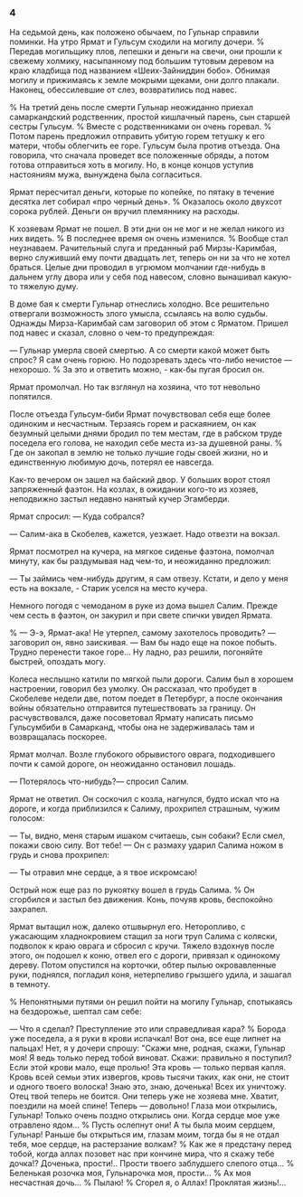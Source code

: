 ### 4

На седьмой день, как положено обычаем, по Гульнар справили поминки.
На утро Ярмат и Гульсум сходили на могилу дочери.
% Передав могильщику плов, лепешки и деньги на свечи, они прошли к свежему холмику, насыпанному под большим тутовым деревом на краю кладбища под названием «Шеих-Зайниддин бобо».
Обнимая могилу и прижимаясь к земле мокрыми щеками, они долго плакали.
Наконец, обессилевшие от слез, возвратились под навес.

% На третий день после смерти Гульнар неожиданно приехал самаркандский родственник, простой кишлачный парень, сын старшей сестры Гульсум.
% Вместе с родственниками он очень горевал.
% Потом парень предложил отправить убитую горем тетушку к его матери, чтобы облегчить ее горе.
Гульсум была против отъезда.
Она говорила, что сначала проведет все положенные обряды, а потом готова отправиться хоть в могилу.
Но, в конце концов уступив настояниям мужа, вынуждена была согласиться.

Ярмат пересчитал деньги, которые по копейке, по пятаку в течение десятка лет собирал «про черный день».
% Оказалось около двухсот сорока рублей.
Деньги он вручил племяннику на расходы.

К хозяевам Ярмат не пошел.
В эти дни он не мог и не желал никого из них видеть.
% В последнее время он очень изменился.
% Вообще стал неузнаваем.
Рачительный слуга и преданный раб Мирзы-Каримбая, верно служивший ему почти двадцать лет, теперь он ни за что не хотел браться.
Целые дни проводил в угрюмом молчании где-нибудь в дальнем углу двора или у себя под навесом, словно вынашивал какую-то тяжелую думу.

В доме бая к смерти Гульнар отнеслись холодно.
Все решительно отвергали возможность злого умысла, ссылаясь на волю судьбы.
Однажды Мирза-Каримбай сам заговорил об этом с Ярматом.
Пришел под навес и сказал, словно о чем-то предупреждая:

— Гульнар умерла своей смертью.
А со смерти какой может быть спрос?
Я сам очень горюю.
Но подозревать здесь что-либо нечистое — нехорошо.
% За это и ответить можно, - как-бы пугая бросил он.

Ярмат промолчал.
Но так взглянул на хозяина, что тот невольно попятился.

После отъезда Гульсум-биби Ярмат почувствовал себя еще более одиноким и несчастным.
Терзаясь горем и раскаянием, он как безумный целыми днями бродил по тем местам, где в рабском труде поседела его голова, не находил себе места из-за душевной раны.
% Где он закопал в землю не только лучшие годы своей жизни, но и единственную любимую дочь, потерял ее навсегда.

Как-то вечером он зашел на байский двор.
У больших ворот стоял запряженный фаэтон.
На козлах, в ожидании кого-то из хозяев, неподвижно застыл недавно нанятый кучер Эгамберди.

Ярмат спросил: — Куда собрался?

— Салим-ака в Скобелев, кажется, уезжает.
Надо отвезти на вокзал.

Ярмат посмотрел на кучера, на мягкое сиденье фаэтона, помолчал минуту, как бы раздумывая над чем-то, и неожиданно предложил:

— Ты займись чем-нибудь другим, я сам отвезу.
Кстати, и дело у меня есть на вокзале, - Старик уселся на место кучера.

Немного погодя с чемоданом в руке из дома вышел Салим.
Прежде чем сесть в фаэтон, он закурил и при свете спички увидел Ярмата.

% — Э-э, Ярмат-ака!
Не утерпел, самому захотелось проводить? — заговорил он, явно заискивая.
— Вам бы надо еще на покое побыть.
Трудно перенести такое горе…
Ну ладно, раз решили, погоняйте быстрей, опоздать могу.

Колеса неслышно катили по мягкой пыли дороги.
Салим был в хорошем настроении, говорил без умолку.
Он рассказал, что пробудет в Скобелеве недели две, потом поедет в Петербург, а после окончания войны обязательно отправится путешествовать за границу.
Он расчувствовался, даже посоветовал Ярмату написать письмо Гульсумбиби в Самарканд, чтобы она не задерживалась там и возвращалась поскорее.

Ярмат молчал.
Возле глубокого обрывистого оврага, подходившего почти к самой дороге, он неожиданно остановил лошадь.

— Потерялось что-нибудь?— спросил Салим.

Ярмат не ответил.
Он соскочил с козла, нагнулся, будто искал что на дороге, и когда приблизился к Салиму, прохрипел страшным, чужим голосом:

— Ты, видно, меня старым ишаком считаешь, сын собаки?
Если смел, покажи свою силу.
Вот тебе!
— Он с размаху ударил Салима ножом в грудь и снова прохрипел:

— Ты отравил мне сердце, а я твое искромсаю!

Острый нож еще раз по рукоятку вошел в грудь Салима.
% Он сгорбился и застыл без движения.
Конь, почуяв кровь, беспокойно захрапел.

Ярмат вытащил нож, далеко отшвырнул его.
Неторопливо, с ужасающим хладнокровием стащил за ноги труп Салима с коляски, подволок к краю оврага и сбросил с кручи.
Тяжело вздохнув после этого, он подошел к коню, отвел его с дороги, привязал к одинокому дереву.
Потом опустился на корточки, обтер пылью окровавленные руки, поднялся, погладил коня, нетерпеливо грызшего удила, и зашагал в темноту.

% Непонятными путями он решил пойти на могилу Гульнар, спотыкаясь на бездорожье, шептал сам себе: 

— Что я сделал?
Преступление это или справедливая кара?
% Борода уже поседела, а я руки в крови испачкал!
Вот она, все еще липнет на пальцах!
Нет, я у дочери спрошу:
"Скажи мне, родная, скажи, Гульнар моя!
Я ведь только перед тобой виноват.
Скажи: правильно я поступил?
Если этой крови мало, еще пролью!
Эта кровь — только первая капля.
Кровь всей семьи этих извергов, кровь тысячи таких, как они, не стоит и одного твоего волоска!
Знаю это, знаю, доченька!
Всех их уничтожу.
Отец твой теперь не боится.
Они теперь уже не хозяева мне.
Хватит, поездили на моей спине!
Теперь — довольно!
Глаза мои открылись, Гульнар!
Только очень поздно открылись они.
Когда сердце мое уже отравлено ядом...
% Пусть ослепнут они!
А ты была моим сердцем, Гульнар!
Раньше бы открыться им, глазам моим, тогда бы я не отдал тебя, мое сердце, на растерзание волкам?
% Как же я предстану перед тобой, когда аллах позовет нас при кончине мира, что я скажу тебе дочка!?
Доченька, прости!..
Прости твоего заблудшего слепого отца...
% Беленькая розочка моя, Гульнарочка моя, прости…
% Ах моя несчастная дочь...
% Пылаю!
% Сгорел я, о Аллах!
Проклятая жизнь!...
